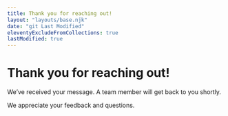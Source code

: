 ```yaml
---
title: Thank you for reaching out!
layout: "layouts/base.njk"
date: "git Last Modified"
eleventyExcludeFromCollections: true
lastModified: true
---
```


# Thank you for reaching out!

We’ve received your message. A team member will get back to you shortly.

We appreciate your feedback and questions.
